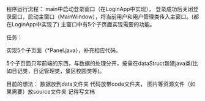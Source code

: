程序运行流程：
main中启动登录窗口（在LoginApp中实现），
登录成功后关闭登录窗口，启动主窗口（MainWindow），将当前用户和用户管理类传入主窗口。(都在LoginApp中实现了)
主窗口中有5个子页面实现需要的功能。



任务：

实现5个子页面（*Panel.java），补充相应代码。

5个子页面只写前端的东西，与数据的处理分开，按需在dataStruct新建java类(比如日记类，日记管理类，景区校园类等)。

目前的想法：
数据放到data文件夹
代码放带code文件夹，
图片等资源文件（如果需要）放source文件夹
记得写文档